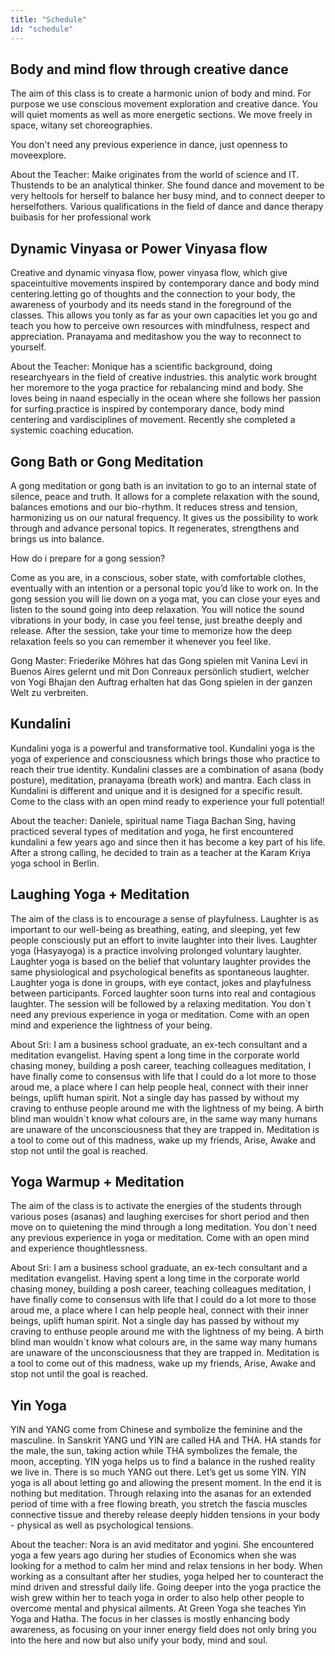 ```yaml
---
title: "Schedule"
id: "schedule"
---
```


## Body and mind flow through creative dance  

The aim of this class is to create a harmonic union of body and mind. For purpose we use conscious movement exploration and creative dance. You will quiet moments as well as more energetic sections. We move freely in space, witany set choreographies.

You don't need any previous experience in dance, just openness to moveexplore.

About the Teacher: Maike originates from the world of science and IT. Thustends to be an analytical thinker. She found dance and movement to be very heltools for herself to balance her busy mind, and to connect deeper to herselfothers. Various qualifications in the field of dance and dance therapy buibasis for her professional work

## Dynamic Vinyasa or Power Vinyasa flow  

Creative and dynamic vinyasa flow, power vinyasa flow, which give spaceintuitive movements inspired by contemporary dance and body mind centering.letting go of thoughts and the connection to your body, the awareness of yourbody and its needs stand in the foreground of the classes. This allows you tonly as far as your own capacities let you go and teach you how to perceive own resources with mindfulness, respect and appreciation. Pranayama and meditashow you the way to reconnect to yourself.

About the Teacher: Monique has a scientific background, doing researchyears in the field of creative industries. this analytic work brought her moremore to the yoga practice for rebalancing mind and body. She loves being in naand especially in the ocean where she follows her passion for surfing.practice is inspired by contemporary dance, body mind centering and vardisciplines of movement. Recently she completed a systemic coaching education.


## Gong Bath or Gong Meditation

A gong meditation or gong bath  is an invitation to go to an internal state of silence, peace and truth. It allows for a complete relaxation with the sound, balances emotions and our bio-rhythm. It reduces stress and tension, harmonizing us on our natural frequency. It gives us the possibility to work through and advance personal topics. It regenerates, strengthens and brings us into balance.

How do i prepare for a gong session?

Come as you are, in a conscious, sober state, with comfortable clothes, eventually with an intention or a personal topic you’d like to work on. In the gong session you will lie down on a yoga mat, you can close your eyes and listen to the sound going into deep relaxation. You will notice the sound vibrations in your body, in case you feel tense, just breathe deeply and release. After the session, take your time to memorize how the deep relaxation feels so you can remember it whenever you feel like.

Gong Master: Friederike Möhres hat das Gong spielen mit Vanina Levi in Buenos Aires gelernt und mit Don Conreaux persönlich studiert, welcher von Yogi Bhajan den Auftrag erhalten hat das Gong spielen in der ganzen Welt zu verbreiten.

## Kundalini

Kundalini yoga is a powerful and transformative tool. Kundalini yoga is the yoga of experience and consciousness which brings those who practice to reach their true identity. Kundalini classes are a combination of asana (body posture), meditation, pranayama (breath work) and mantra. Each class in Kundalini is different and unique and it is designed for a specific result. Come to the class with an open mind ready to experience your full potential!

About the teacher: Daniele, spiritual name Tiaga Bachan Sing, having practiced several types of meditation and yoga, he first encountered kundalini a few years ago and  since then it has become a key part of his life. After a strong calling, he decided to train as a teacher at the Karam Kriya yoga school in Berlin.

## Laughing Yoga + Meditation

The aim of the class is to encourage a sense of playfulness. Laughter is as important to our well-being as breathing, eating, and sleeping, yet few people consciously put an effort to invite laughter into their lives. Laughter yoga (Hasyayoga) is a practice involving prolonged voluntary laughter. Laughter yoga is based on the belief that voluntary laughter provides the same physiological and psychological benefits as spontaneous laughter. Laughter yoga is done in groups, with eye contact, jokes and playfulness between participants. Forced laughter soon turns into real and contagious laughter. The session will be followed by a relaxing meditation. You don´t need any previous experience in yoga or meditation. Come with an open mind and experience the lightness of your being.

About Sri: I am a business school graduate, an ex-tech consultant and a meditation evangelist. Having spent a long time in the corporate world chasing money, building a posh career,  teaching colleagues meditation, I have finally come to consensus with life that I could do a lot more to those aroud me, a place where I can help people heal, connect with their inner beings, uplift human spirit. Not a single day has passed by without my craving to enthuse people around me with the lightness of my being. A birth blind man wouldn´t know what colours are, in the same way many humans are unaware of the unconsciousness that they are trapped in. Meditation is a tool to come out of this madness, wake up my friends, Arise, Awake and stop not until the goal is reached.

## Yoga Warmup + Meditation

The aim of the class is to activate the energies of the students through various poses (asanas) and laughing exercises for short period and then move on to quietening the mind through a long meditation. You don´t need any previous experience in yoga or meditation. Come with an open mind and experience thoughtlessness.

About Sri: I am a business school graduate, an ex-tech consultant and a meditation evangelist. Having spent a long time in the corporate world chasing money, building a posh career,  teaching colleagues meditation, I have finally come to consensus with life that I could do a lot more to those aroud me, a place where I can help people heal, connect with their inner beings, uplift human spirit. Not a single day has passed by without my craving to enthuse people around me with the lightness of my being. A birth blind man wouldn´t know what colours are, in the same way many humans are unaware of the unconsciousness that they are trapped in. Meditation is a tool to come out of this madness, wake up my friends, Arise, Awake and stop not until the goal is reached.

## Yin Yoga

YIN and YANG come from Chinese and symbolize the feminine and the masculine. In Sanskrit YANG und YIN are called HA and THA. HA stands for the male, the sun, taking action while THA symbolizes the female, the moon, accepting. YIN yoga helps us to find a balance in the rushed reality we live in. There is so much YANG out there. Let’s get us some YIN. YIN yoga is all about letting go and allowing the present moment. In the end it is nothing but meditation. Through relaxing into the asanas for an extended period of time with a free flowing breath, you stretch the fascia muscles connective tissue and thereby release deeply hidden tensions in your body - physical as well as psychological tensions.

About the teacher: Nora is an avid meditator and yogini. She encountered yoga a few years ago during her studies of Economics when she was looking for a method to calm her mind and relax tensions in her body. When working as a consultant after her studies, yoga helped her to counteract the mind driven and stressful daily life. Going deeper into the yoga practice the wish grew within her to teach yoga in order to also help other people to overcome mental and physical ailments. At Green Yoga she teaches Yin Yoga and Hatha. The focus in her classes is mostly enhancing body awareness, as focusing on your inner energy field does not only bring you into the here and now but also unify your body, mind and soul.